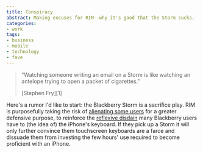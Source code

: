 ```yaml
---
title: Conspiracy
abstract: Making excuses for RIM--why it's good that the Storm sucks.
categories:
- work
tags:
- business
- mobile
- technology
- fave
---
```


> "Watching someone writing an email on a Storm is like watching an antelope trying to open a packet of cigarettes."
> <footer>[Stephen Fry][1]</footer>

   [1]: http://www.stephenfry.com/2008/12/11/gee-one-bold-storm-coming-up/

Here's a rumor I'd like to start: the Blackberry Storm is a sacrifice play.  RIM is purposefully taking the risk of [alienating some users][2] for a greater defensive purpose, to reinforce the [reflexive disdain][3] many Blackberry users have to (the idea of) the iPhone's keyboard.  If they pick up a Storm it will only further convince them touchscreen keyboards are a farce and dissuade them from investing the few hours' use required to become proficient with an iPhone.

   [2]: http://blog.cosential.com/?p=156
   [3]: http://daringfireball.net/linked/2008/07/14/blackberry

